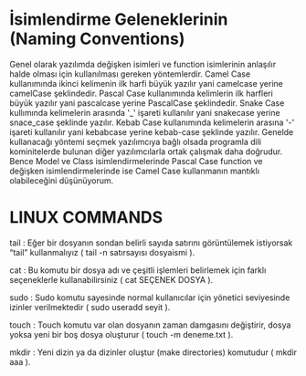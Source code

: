# İsimlendirme Geleneklerinin (Naming Conventions) 
Genel olarak  yazılımda değişken isimleri ve function isimlerinin anlaşılır halde olması için kullanılması gereken yöntemlerdir. Camel Case kullanımında ikinci kelimenin ilk harfi büyük yazılır yani  camelcase yerine camelCase şeklindedir. Pascal Case kullanımında kelimlerin ilk harfleri büyük yazılır yani pascalcase yerine PascalCase şeklindedir. Snake Case kullımında kelimelerin arasında  '_' işareti kullanılır yani  snakecase yerine snace_case şeklinde yazılır. Kebab Case kullanımında kelimelerin arasına '-' işareti kullanılır yani kebabcase yerine kebab-case şeklinde yazılır. Genelde kullanacağı yöntemi seçmek yazılımcıya bağlı olsada  programla dili kominitelerde bulunan diğer yazılımcılarla ortak çalışmak daha doğrudur. Bence Model  ve Class isimlendirmelerinde Pascal Case function ve  değişken isimlendirmelerinde ise Camel Case kullanmanın mantıklı olabileceğini düşünüyorum. 


# LINUX COMMANDS
tail : Eğer bir dosyanın sondan belirli sayıda satırını görüntülemek istiyorsak “tail” kullanmalıyız  ( tail -n satırsayısı dosyaismi ).

cat : Bu komutu bir dosya adı ve çeşitli işlemleri belirlemek için farklı seçeneklerle kullanabilirsiniz  ( cat  SEÇENEK  DOSYA ). 

sudo : Sudo komutu sayesinde normal kullanıcılar için yönetici seviyesinde izinler verilmektedir  ( sudo useradd seyit ). 

touch : Touch komutu var olan dosyanın zaman damgasını değiştirir, dosya yoksa yeni bir boş dosya oluşturur  ( touch -m deneme.txt ). 

mkdir : Yeni dizin ya da dizinler oluştur (make directories) komutudur ( mkdir aaa ). 


